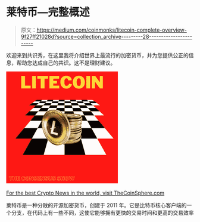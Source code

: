 # 莱特币—完整概述

> 原文：<https://medium.com/coinmonks/litecoin-complete-overview-9f27ff21028d?source=collection_archive---------28----------------------->

欢迎来到共识秀，在这里我将介绍世界上最流行的加密货币，并为您提供公正的信息，帮助您达成自己的共识。这不是理财建议。

![](img/07572443aefa2af6ad21afa8d03710e5.png)

[For the best Crypto News in the world, visit TheCoinSphere.com](http://thecoinsphere.com/)

莱特币是一种分散的开源加密货币，创建于 2011 年。它是比特币核心客户端的一个分支，在代码上有一些不同，这使它能够拥有更快的交易时间和更高的交易效率